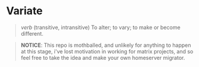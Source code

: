 # Variate

> *verb* (transitive, intransitive) To alter; to vary; to make or become different.


> **NOTICE**: This repo is mothballed, and unlikely for anything to happen at this stage, i've lost motivation in working for matrix projects, and so feel free to take the idea and make your own homeserver migrator.
